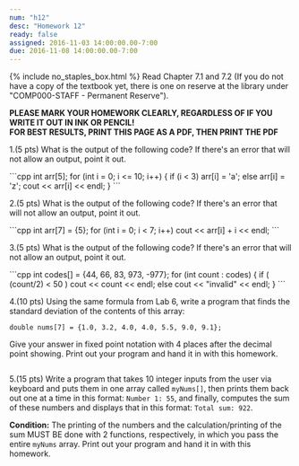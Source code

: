 ```yaml
---
num: "h12"
desc: "Homework 12"
ready: false
assigned: 2016-11-03 14:00:00.00-7:00
due: 2016-11-08 14:00:00.00-7:00
---
```

{% include no_staples_box.html %}
Read Chapter 7.1 and 7.2 (If you do not have a copy of the textbook yet, there is one on reserve at the library under "COMP000-STAFF - Permanent Reserve"). 

<b>PLEASE MARK YOUR HOMEWORK CLEARLY, REGARDLESS OF IF YOU WRITE IT OUT IN INK OR PENCIL!<br/>
FOR BEST RESULTS, PRINT THIS PAGE AS A PDF, THEN PRINT THE PDF</b>

1.(5 pts) What is the output of the following code? If there's an error that will not allow an output, point it out.

<div markdown="1">
```cpp
int arr[5];
for (int i = 0; i <= 10; i++) {
	if (i < 3) arr[i] = 'a';
	else arr[i] = 'z';
	cout << arr[i] << endl;  }
```
</div>

2.(5 pts) What is the output of the following code? If there's an error that will not allow an output, point it out.

<div markdown="1">
```cpp
int arr[7] = {5};
for (int i = 0; i < 7; i++)
	cout << arr[i] + i << endl; 
```
</div>

3.(5 pts) What is the output of the following code? If there's an error that will not allow an output, point it out.

<div markdown="1">
```cpp
int codes[] = {44, 66, 83, 973, -977};
for (int count : codes) {
	if ( (count/2) < 50 )
		cout << count << endl;
	else cout << "invalid" << endl; }
```
</div>

4.(10 pts) Using the same formula from Lab 6, write a program that finds the standard deviation of the contents of this array:

`double nums[7] = {1.0, 3.2, 4.0, 4.0, 5.5, 9.0, 9.1};`

Give your answer in fixed point notation with 4 places after the decimal point showing. Print out your program and hand it in with this homework.
<div style="margin-bottom:2em"></div>

5.(15 pts) Write a program that takes 10 integer inputs from the user via keyboard and puts them in one array called `myNums[]`, then prints them back out one at a time in this format: `Number 1: 55`, and finally, computes the sum of these numbers and displays that in this format: `Total sum: 922`.

<b>Condition:</b> The printing of the numbers and the calculation/printing of the sum MUST BE done with 2 functions, respectively, in which you pass the entire `myNums` array. Print out your program and hand it in with this homework.


